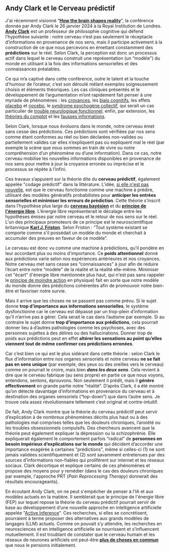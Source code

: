 ## Andy Clark et le Cerveau prédictif

J'ai récemment visionné “[**How the brain shapes reality**](https://www.youtube.com/watch?v=A1Ghrd7NBtk)”, la conférence donnée par Andy Clark le 26 janvier 2024 à la Royal Institution de Londres. [**Andy Clark**](https://en.wikipedia.org/wiki/Andy_Clark) est un professeur de philosophie cognitive qui défend l'hypothèse suivante : notre cerveau n’est pas seulement le réceptacle d’informations en provenance de nos sens, mais il participe activement à la construction de ce que nous percevons en émettant constamment des **prédictions** sur le réel. Selon Clark, la perception est donc un processus actif dans lequel le cerveau construit une représentation (un “modèle”) du monde en utilisant à la fois des informations sensorielles et des connaissances préalables.

Ce qui m’a captivé dans cette conférence, outre le talent et la touche d'humour de l’orateur, c’est son déroulé mêlant exemples soigneusement choisis et éléments théoriques. Les cas cliniques présentés et le développement de l’argumentation m’ont rapidement fait penser à une myriade de phénomènes : les [croyances](https://fr.wikipedia.org/wiki/Croyance), les [biais cognitifs](https://fr.wikipedia.org/wiki/Biais_cognitif), les effets [placebo](https://fr.wikipedia.org/wiki/Effet_placebo) et [nocebo](https://fr.wikipedia.org/wiki/Effet_nocebo), le [syndrome psychogène collectif](https://fr.wikipedia.org/wiki/Psychose_collective), qui serait un cas particulier de [trouble neurologique fonctionnel](https://www.chu-lyon.fr/trouble-neurologique-fonctionnel-tnf); enfin, par extension, les [théories du complot](https://fr.wikipedia.org/wiki/Th%C3%A9orie_du_complot) et les [fausses informations](https://fr.wikipedia.org/wiki/Infox).

Selon Clark, lorsque nous évoluons dans le monde, notre cerveau émet sans cesse des prédictions. Ces prédictions sont vérifiées par nos sens comme étant conformes au réel ou bien déclarées non-valides ou partiellement valides car elles n’expliquent pas ou expliquent mal le réel (par exemple la scène que nous sommes en train de vivre ou notre compréhension d’un phénomène ou d’une information). Dans ce cas, notre cerveau mobilise les nouvelles informations disponibles en provenance de nos sens pour mettre à jour la croyance erronée ou imprécise et le processus se répète à l’infini.

Ces travaux s’appuient sur la théorie dite du **cerveau prédictif**, également appelée "codage prédictif" dans la littérature. L'idée, [si elle n'est pas nouvelle](https://www.college-de-france.fr/fr/agenda/lecture/the-statistical-brain-the-bayesian-revolution-in-cognitive-science/le-cerveau-vu-comme-un-systeme-predictif), est que le cerveau fonctionne comme une machine à prédire, utilisant des modèles génératifs probabilistes pour **anticiper les entrées sensorielles et minimiser les erreurs de prédiction**. Cette théorie s’inscrit dans l’hypothèse plus large du [**cerveau bayésien**](https://theconversation.com/lesprit-est-il-une-machine-predictive-introduction-a-la-theorie-du-cerveau-bayesien-173707) et du [**principe de l'énergie libre**](https://fr.wikipedia.org/wiki/Principe_de_l%27%C3%A9nergie_libre). L’énergie libre représenterait le décalage entre les hypothèses émises par notre cerveau et le retour de nos sens sur le réel. L'un des principaux promoteurs de ce principe est le neuroscientifique britannique [**Karl J. Friston**](https://fr.wikipedia.org/wiki/Karl_J._Friston). Selon Friston : “Tout système existant se comporte comme s'il possédait un modèle du monde et cherchait à accumuler des preuves en faveur de ce modèle”.

Le cerveau est donc vu comme une machine à prédictions, qu'il pondère en leur accordant plus ou moins d'importance. Ce **poids attentionnel** donné aux prédictions varie selon nos expériences antérieures et nos croyances. Notre cerveau met sans cesse ses “connaissances” à jour afin de réduire l’écart entre notre “modèle” de la réalité et la réalité elle-même. Minimiser cet "écart" (l'énergie libre mentionnée plus haut, qui n'est pas sans rappeler le [principe de moindre action](https://fr.wikipedia.org/wiki/Principe_de_moindre_action) en physique) fait en sorte que notre modèle du monde donne des prédictions cohérentes afin de promouvoir notre bien-être et favoriser notre survie.

Mais il arrive que les choses ne se passent pas comme prévu. Si le sujet donne **trop d’importance aux informations sensorielles**, le système dysfonctionne car le cerveau est dépassé par un trop-plein d’information qu’il n’arrive pas à gérer. Cela serait le cas dans l’autisme par exemple. Si au contraire le sujet donne **trop d’importance aux prédictions**, cela pourrait donner lieu à d’autres pathologies comme les psychoses, avec des personnes sujettes à des délires ou des hallucinations. Donner trop de poids aux prédictions peut en effet **altérer les sensations au point qu’elles viennent tout de même confirmer ces prédictions erronées**.

Car c’est bien ce qui est le plus sidérant dans cette théorie : selon Clark le flux d’information entre nos organes sensoriels et notre cerveau **ne se fait pas en sens unique** (par exemple, des yeux ou des oreilles vers le cerveau) comme on pourrait le croire, mais bien ***dans les deux sens***. Cela revient à dire que le cerveau fabrique (au sens propre) en partie ce que nous voyons, entendons, sentons, éprouvons. Non seulement il prédit, mais il **génère effectivement** en grande partie notre “réalité”. D’après Clark, il a été montré qu’on détecte davantage d’informations en provenance du cerveau et à destination des organes sensoriels (“top-down”) que dans l’autre sens. Je trouve cela assez révolutionnaire tellement c’est original et contre-intuitif.

De fait, Andy Clark montre que la théorie du cerveau prédictif peut servir d’explication à de nombreux phénomènes décrits plus haut ou à des pathologies mal comprises telles que les douleurs chroniques, l’anxiété ou les troubles obsessionnels compulsifs. Des chercheurs avancent que la théorie peut également expliquer la dépression ou la schizophrénie. Elle expliquerait également le comportement parfois “radical” de **personnes en besoin impérieux d’explications sur le monde** qui décident d’accorder une importance exagérée à certaines "prédictions", même si celles-ci (1) ne sont jamais validées scientifiquement et (2) sont savamment entretenues par des sources d’informations non-fiables qui proliférent sur internet et les réseaux sociaux. Clark décortique et explique certains de ces phénomènes et propose des moyens pour y remédier (dans le cas des douleurs chroniques par exemple, l'approche PRT (*Pain Reprocessing Therapy*) donnerait des résultats encourageants).

En écoutant Andy Clark, on ne peut s'empêcher de penser à l'IA et aux modèles actuels en la matière. Il semblerait que le principe de l'énergie libre (FEP) sur lequel repose la théorie du cerveau prédictif pourrait servir de base au développement d’une nouvelle approche en intelligence artificielle appelée "[Active Inference](https://arxiv.org/abs/2306.04025)". Ces recherches, si elles se concrétisent, pourraient à terme proposer des alternatives aux grands modèles de langages (LLM) actuels. Comme on pouvait s’y attendre, les recherches en neurosciences et en intelligence artificielle se nourrissent et s’influencent mutuellement. Il est troublant de constater que le cerveau humain et les réseaux de neurones artificiels ont peut-être [**plus de choses en commun**](https://www.college-de-france.fr/fr/agenda/cours/quel-code-neural-pour-les-representations-mentales) que nous le pensions initialement.

